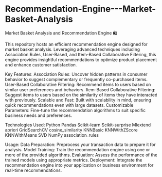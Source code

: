 # Recommendation-Engine---Market-Basket-Analysis
Market Basket Analysis and Recommendation Engine 🛍️

This repository hosts an efficient recommendation engine designed for market basket analysis. Leveraging advanced techniques including Association Rules, User-Based, and Item-Based Collaborative Filtering, this engine provides insightful recommendations to optimize product placement and enhance customer satisfaction.

Key Features:
Association Rules: Uncover hidden patterns in consumer behavior to suggest complementary or frequently co-purchased items.
User-Based Collaborative Filtering: Recommend items to users based on similar user preferences and behaviors.
Item-Based Collaborative Filtering: Suggest items to users based on the similarity of items they have interacted with previously.
Scalable and Fast: Built with scalability in mind, ensuring quick recommendations even with large datasets.
Customizable Parameters: Fine-tune the recommendation algorithms to suit specific business needs and preferences.

Technologies Used:
Python
Pandas
Scikit-learn
Scikit-surprise
Mlextend
apriori
GridSearchCV
cosine_similarity
KNNBasic
KNNWithZScore
KNNWithMeans
SVD
NumPy
association_rules

Usage:
Data Preparation: Preprocess your transaction data to prepare it for analysis.
Model Training: Train the recommendation engine using one or more of the provided algorithms.
Evaluation: Assess the performance of the trained models using appropriate metrics.
Deployment: Integrate the recommendation engine into your application or business environment for real-time recommendations.

